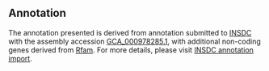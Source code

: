 

Annotation
----------

The annotation presented is derived from annotation submitted to
[INSDC](http://www.insdc.org) with the assembly accession
[GCA\_000978285.1](http://www.ebi.ac.uk/ena/data/view/GCA_000978285.1),
with additional non-coding genes derived from
[Rfam](http://rfam.xfam.org/). For more details, please visit [INSDC
annotation
import](http://ensemblgenomes.org/info/data/insdc_annotation).
